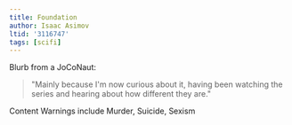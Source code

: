 ```yaml
---
title: Foundation
author: Isaac Asimov
ltid: '3116747'
tags: [scifi]
---
```


Blurb from a JoCoNaut:

> "Mainly because I'm now curious about it, having been watching the series and
> hearing about how different they are."

Content Warnings include Murder, Suicide, Sexism
